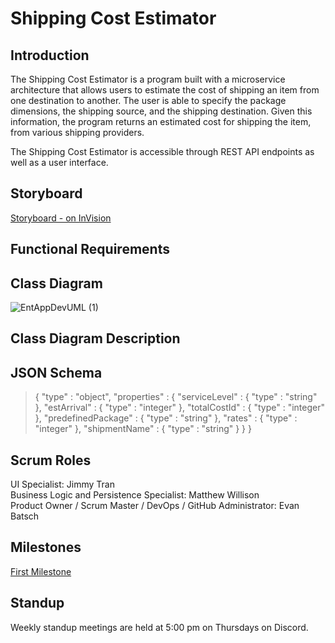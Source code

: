 # Shipping Cost Estimator

## Introduction

The Shipping Cost Estimator is a program built with a microservice architecture that allows users to estimate the cost of shipping an item from one destination to another. The user is able to specify the package dimensions, the shipping source, and the shipping destination. Given this information, the program returns an estimated cost for shipping the item, from various shipping providers.  

The Shipping Cost Estimator is accessible through REST API endpoints as well as a user interface.

## Storyboard

[Storyboard - on InVision](https://projects.invisionapp.com/prototype/PackageEstimation-ckf7ophbr004ykc012kmr4v9f/play/67bb3bf9)

## Functional Requirements

## Class Diagram
![EntAppDevUML (1)](https://user-images.githubusercontent.com/55462414/93695181-0021f600-fae2-11ea-873a-2110b72ba915.png)
## Class Diagram Description

## JSON Schema
>{
>  "type" : "object",
>  "properties" : {
>    "serviceLevel" : {
>      "type" : "string"
>    },
>    "estArrival" : {
>      "type" : "integer"
>    },
>    "totalCostId" : {
>      "type" : "integer"
>    },
>    "predefinedPackage" : {
>      "type" : "string"
>    },
>    "rates" : {
>      "type" : "integer"
>    },
>    "shipmentName" : {
>      "type" : "string"
>    }
>  }
>}
## Scrum Roles
UI Specialist: Jimmy Tran  
Business Logic and Persistence Specialist: Matthew Willison  
Product Owner / Scrum Master / DevOps / GitHub Administrator: Evan Batsch  

## Milestones

[First Milestone](https://github.com/batschew/shipping-cost-estimator/milestone/1)

## Standup

Weekly standup meetings are held at 5:00 pm on Thursdays on Discord.

